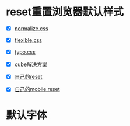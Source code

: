 # reset重置浏览器默认样式

- [x] [normalize.css](./normalize.md)  
- [x] [flexible.css](./flexible.css)  
- [x] [typo.css](./typo.css) 
- [x] [cube解决方案](./cube/)
- [x] [自己的reset](./lmq.css) 
- [x] [自己的mobile reset](./lmq.mobile.css) 


# 默认字体















